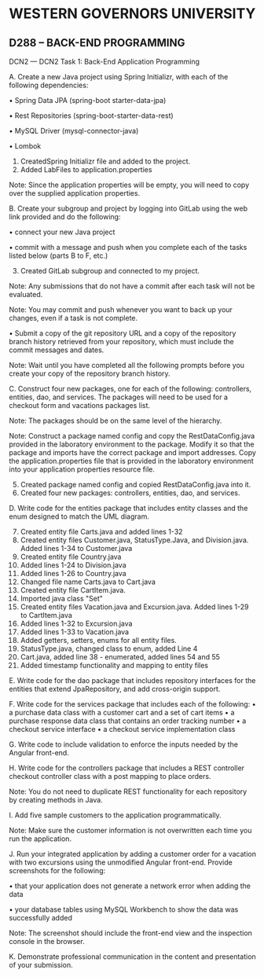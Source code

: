 # WESTERN GOVERNORS UNIVERSITY 
## D288 – BACK-END PROGRAMMING


DCN2 — DCN2 Task 1: Back-End Application Programming

A.   Create a new Java project using Spring Initializr, with each of the following dependencies:

•    Spring Data JPA (spring-boot starter-data-jpa)

•    Rest Repositories (spring-boot-starter-data-rest)

•    MySQL Driver (mysql-connector-java)

•    Lombok


1. CreatedSpring Initializr file and added to the project.
2. Added LabFiles to application.properties


Note: Since the application properties will be empty, you will need to copy over the supplied application properties.

B.   Create your subgroup and project by logging into GitLab using the web link provided and do the following:

•    connect your new Java project

•    commit with a message and push when you complete each of the tasks listed below (parts B to F, etc.)


3. Created GitLab subgroup and connected to my project.


Note: Any submissions that do not have a commit after each task will not be evaluated.

Note: You may commit and push whenever you want to back up your changes, even if a task is not complete.

•    Submit a copy of the git repository URL and a copy of the repository branch history retrieved from your repository, which must include the commit messages and dates.

Note: Wait until you have completed all the following prompts before you create your copy of the repository branch history.


C.   Construct four new packages, one for each of the following: controllers, entities, dao, and services. The packages will need to be used for a checkout form and vacations packages list.

Note: The packages should be on the same level of the hierarchy.

Note: Construct a package named config and copy the RestDataConfig.java provided in the laboratory environment to the package. Modify it so that the package and imports have the correct package and import addresses. Copy the application.properties file that is provided in the laboratory environment into your application properties resource file.


5. Created package named config and copied RestDataConfig.java into it.
6. Created four new packages: controllers, entities, dao, and services.


D.   Write code for the entities package that includes entity classes and the enum designed to match the UML diagram.


7. Created entity file Carts.java and added lines 1-32
8. Created entity files Customer.java, StatusType.Java, and Division.java. Added lines 1-34 to Customer.java
9. Created entity file Country.java
10. Added lines 1-24 to Division.java
11. Added lines 1-26 to Country.java
12. Changed file name Carts.java to Cart.java
13. Created entity file CartItem.java.
14. Imported java class "Set"
15. Created entity files Vacation.java and Excursion.java. Added lines 1-29 to CartItem.java
16. Added lines 1-32 to Excursion.java
17. Added lines 1-33 to Vacation.java
18. Added getters, setters, enums for all entity files.
19. StatusType.java, changed class to enum, added Line 4
20. Cart.java, added line 38 - enumerated, added lines 54 and 55
21. Added timestamp functionality and mapping to entity files


E.   Write code for the dao package that includes repository interfaces for the entities that extend JpaRepository, and add cross-origin support.


F.   Write code for the services package that includes each of the following:
•    a purchase data class with a customer cart and a set of cart items
•    a purchase response data class that contains an order tracking number
•    a checkout service interface
•    a checkout service implementation class



G.   Write code to include validation to enforce the inputs needed by the Angular front-end.


H.   Write code for the controllers package that includes a REST controller checkout controller class with a post mapping to place orders.

Note: You do not need to duplicate REST functionality for each repository by creating methods in Java.


I.   Add five sample customers to the application programmatically.

Note: Make sure the customer information is not overwritten each time you run the application.


J.   Run your integrated application by adding a customer order for a vacation with two excursions using the unmodified Angular front-end. Provide screenshots for the following:

•    that your application does not generate a network error when adding the data

•    your database tables using MySQL Workbench to show the data was successfully added

Note: The screenshot should include the front-end view and the inspection console in the browser.


K.   Demonstrate professional communication in the content and presentation of your submission.
